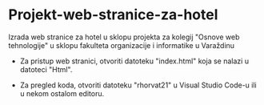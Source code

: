 # Projekt-web-stranice-za-hotel
Izrada web stranice za hotel u sklopu projekta za kolegij "Osnove web tehnologije" u sklopu fakulteta organizacije i informatike u Varaždinu


- Za pristup web stranici, otvoriti datoteku "index.html" koja se nalazi u datoteci "Html".

- Za pregled koda, otvoriti datoteku "rhorvat21" u Visual Studio Code-u ili u nekom ostalom editoru.
